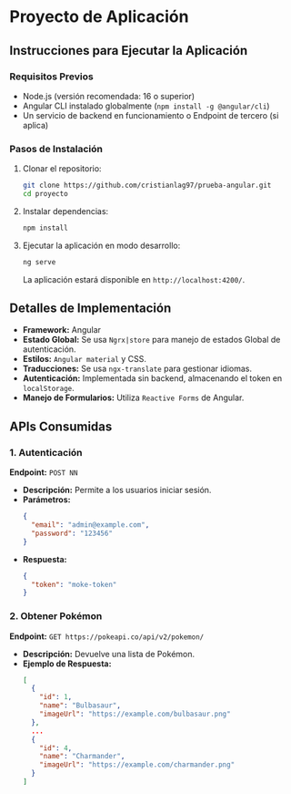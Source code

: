 # Proyecto de Aplicación

## Instrucciones para Ejecutar la Aplicación

### Requisitos Previos
- Node.js (versión recomendada: 16 o superior)
- Angular CLI instalado globalmente (`npm install -g @angular/cli`)
- Un servicio de backend en funcionamiento o Endpoint de tercero (si aplica)

### Pasos de Instalación
1. Clonar el repositorio:
   ```sh
   git clone https://github.com/cristianlag97/prueba-angular.git
   cd proyecto
   ```
2. Instalar dependencias:
   ```sh
   npm install
   ```
3. Ejecutar la aplicación en modo desarrollo:
   ```sh
   ng serve
   ```
   La aplicación estará disponible en `http://localhost:4200/`.

## Detalles de Implementación
- **Framework:** Angular
- **Estado Global:** Se usa `Ngrx|store` para manejo de estados Global de autenticación.
- **Estilos:** `Angular material` y CSS.
- **Traducciones:** Se usa `ngx-translate` para gestionar idiomas.
- **Autenticación:** Implementada sin backend, almacenando el token en `localStorage`.
- **Manejo de Formularios:** Utiliza `Reactive Forms` de Angular.

## APIs Consumidas

### 1. Autenticación
**Endpoint:** `POST NN`
- **Descripción:** Permite a los usuarios iniciar sesión.
- **Parámetros:**
  ```json
  {
    "email": "admin@example.com",
    "password": "123456"
  }
  ```
- **Respuesta:**
  ```json
  {
    "token": "moke-token"
  }
  ```

### 2. Obtener Pokémon
**Endpoint:** `GET https://pokeapi.co/api/v2/pokemon/`
- **Descripción:** Devuelve una lista de Pokémon.
- **Ejemplo de Respuesta:**
  ```json
  [
    {
      "id": 1,
      "name": "Bulbasaur",
      "imageUrl": "https://example.com/bulbasaur.png"
    },
    ...
    {
      "id": 4,
      "name": "Charmander",
      "imageUrl": "https://example.com/charmander.png"
    }
  ]
  ```

